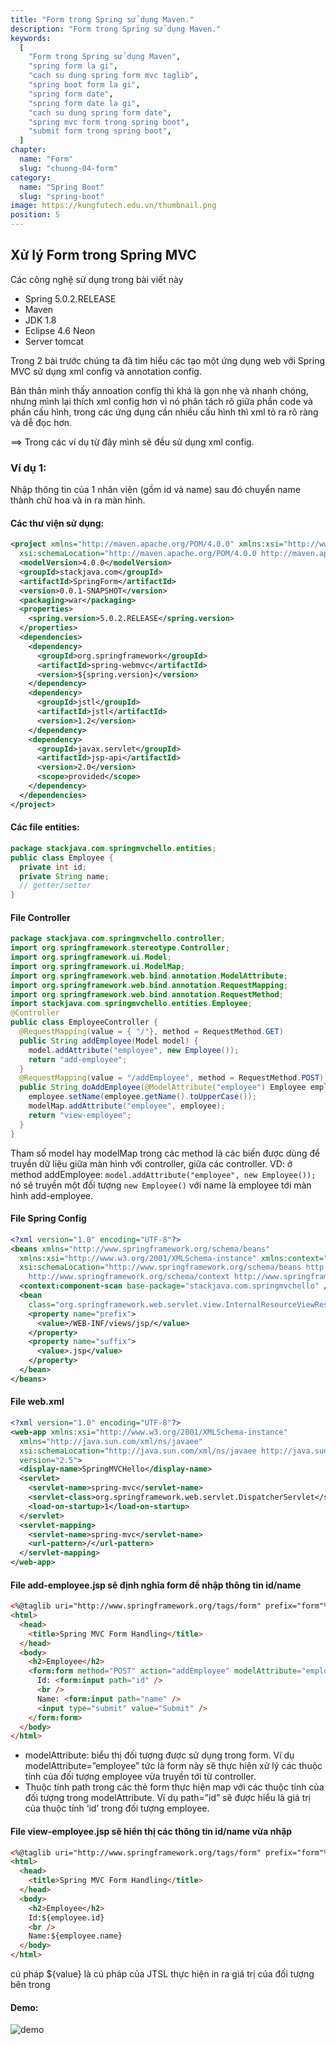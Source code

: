 ```yaml
---
title: "Form trong Spring sử dụng Maven."
description: "Form trong Spring sử dụng Maven."
keywords:
  [
    "Form trong Spring sử dụng Maven",
    "spring form la gi",
    "cach su dung spring form mvc taglib",
    "spring boot form la gi",
    "spring form date",
    "spring form date la gi",
    "cach su dung spring form date",
    "spring mvc form trong spring boot",
    "submit form trong spring boot",
  ]
chapter:
  name: "Form"
  slug: "chuong-04-form"
category:
  name: "Spring Boot"
  slug: "spring-boot"
image: https://kungfutech.edu.vn/thumbnail.png
position: 5
---
```

## Xử lý Form trong Spring MVC

Các công nghệ sử dụng trong bài viết này

- Spring 5.0.2.RELEASE
- Maven
- JDK 1.8
- Eclipse 4.6 Neon
- Server tomcat

Trong 2 bài trước chúng ta đã tìm hiểu các tạo một ứng dụng web với Spring MVC sử dụng xml config và annotation config.

Bản thân mình thấy annoation config thì khá là gọn nhẹ và nhanh chóng, nhưng mình lại thích xml config hơn vì nó phân tách rõ giữa phần code và phần cấu hình, trong các ứng dụng cần nhiều cấu hình thì xml tỏ ra rõ ràng và dễ đọc hơn.

==> Trong các ví dụ từ đây mình sẽ đều sử dụng xml config.

### Ví dụ 1:

Nhập thông tin của 1 nhân viên (gồm id và name) sau đó chuyển name thành chữ hoa và in ra màn hình.

#### Các thư viện sử dụng:

```xml
<project xmlns="http://maven.apache.org/POM/4.0.0" xmlns:xsi="http://www.w3.org/2001/XMLSchema-instance"
  xsi:schemaLocation="http://maven.apache.org/POM/4.0.0 http://maven.apache.org/xsd/maven-4.0.0.xsd">
  <modelVersion>4.0.0</modelVersion>
  <groupId>stackjava.com</groupId>
  <artifactId>SpringForm</artifactId>
  <version>0.0.1-SNAPSHOT</version>
  <packaging>war</packaging>
  <properties>
    <spring.version>5.0.2.RELEASE</spring.version>
  </properties>
  <dependencies>
    <dependency>
      <groupId>org.springframework</groupId>
      <artifactId>spring-webmvc</artifactId>
      <version>${spring.version}</version>
    </dependency>
    <dependency>
      <groupId>jstl</groupId>
      <artifactId>jstl</artifactId>
      <version>1.2</version>
    </dependency>
    <dependency>
      <groupId>javax.servlet</groupId>
      <artifactId>jsp-api</artifactId>
      <version>2.0</version>
      <scope>provided</scope>
    </dependency>
  </dependencies>
</project>
```

#### Các file entities:

```java
package stackjava.com.springmvchello.entities;
public class Employee {
  private int id;
  private String name;
  // getter/setter
}
```

#### File Controller

```java
package stackjava.com.springmvchello.controller;
import org.springframework.stereotype.Controller;
import org.springframework.ui.Model;
import org.springframework.ui.ModelMap;
import org.springframework.web.bind.annotation.ModelAttribute;
import org.springframework.web.bind.annotation.RequestMapping;
import org.springframework.web.bind.annotation.RequestMethod;
import stackjava.com.springmvchello.entities.Employee;
@Controller
public class EmployeeController {
  @RequestMapping(value = { "/"}, method = RequestMethod.GET)
  public String addEmployee(Model model) {
    model.addAttribute("employee", new Employee());
    return "add-employee";
  }
  @RequestMapping(value = "/addEmployee", method = RequestMethod.POST)
  public String doAddEmployee(@ModelAttribute("employee") Employee employee, ModelMap modelMap) {
    employee.setName(employee.getName().toUpperCase());
    modelMap.addAttribute("employee", employee);
    return "view-employee";
  }
}
```

Tham số model hay modelMap trong các method là các biến được dùng để truyền dữ liệu giữa màn hình với controller, giữa các controller.
VD: ở method addEmployee: `model.addAttribute("employee", new Employee());` nó sẽ truyền một đối tượng `new Employee()` với name là employee tới màn hình add-employee.

#### File Spring Config

```xml
<?xml version="1.0" encoding="UTF-8"?>
<beans xmlns="http://www.springframework.org/schema/beans"
  xmlns:xsi="http://www.w3.org/2001/XMLSchema-instance" xmlns:context="http://www.springframework.org/schema/context"
  xsi:schemaLocation="http://www.springframework.org/schema/beans http://www.springframework.org/schema/beans/spring-beans.xsd
    http://www.springframework.org/schema/context http://www.springframework.org/schema/context/spring-context-4.3.xsd">
  <context:component-scan base-package="stackjava.com.springmvchello" />
  <bean
    class="org.springframework.web.servlet.view.InternalResourceViewResolver">
    <property name="prefix">
      <value>/WEB-INF/views/jsp/</value>
    </property>
    <property name="suffix">
      <value>.jsp</value>
    </property>
  </bean>
</beans>
```

#### File web.xml

```xml
<?xml version="1.0" encoding="UTF-8"?>
<web-app xmlns:xsi="http://www.w3.org/2001/XMLSchema-instance"
  xmlns="http://java.sun.com/xml/ns/javaee"
  xsi:schemaLocation="http://java.sun.com/xml/ns/javaee http://java.sun.com/xml/ns/javaee/web-app_2_5.xsd"
  version="2.5">
  <display-name>SpringMVCHello</display-name>
  <servlet>
    <servlet-name>spring-mvc</servlet-name>
    <servlet-class>org.springframework.web.servlet.DispatcherServlet</servlet-class>
    <load-on-startup>1</load-on-startup>
  </servlet>
  <servlet-mapping>
    <servlet-name>spring-mvc</servlet-name>
    <url-pattern>/</url-pattern>
  </servlet-mapping>
</web-app>

```

#### File add-employee.jsp sẽ định nghĩa form để nhập thông tin id/name

```html
<%@taglib uri="http://www.springframework.org/tags/form" prefix="form"%>
<html>
  <head>
    <title>Spring MVC Form Handling</title>
  </head>
  <body>
    <h2>Employee</h2>
    <form:form method="POST" action="addEmployee" modelAttribute="employee">
      Id: <form:input path="id" />
      <br />
      Name: <form:input path="name" />
      <input type="submit" value="Submit" />
    </form:form>
  </body>
</html>
```

- modelAttribute: biểu thị đối tượng được sử dụng trong form. Ví dụ modelAttribute=”employee” tức là form này sẽ thực hiện xử lý các thuộc tính của đối tượng employee vừa truyền tới từ controller.
- Thuộc tính path trong các thẻ form thực hiện map với các thuộc tính của đối tượng trong modelAttribute. Ví dụ path=”id” sẽ được hiểu là giá trị của thuộc tính ‘id’ trong đối tượng employee.

#### File view-employee.jsp sẽ hiển thị các thông tin id/name vừa nhập

```html
<%@taglib uri="http://www.springframework.org/tags/form" prefix="form"%>
<html>
  <head>
    <title>Spring MVC Form Handling</title>
  </head>
  <body>
    <h2>Employee</h2>
    Id:${employee.id}
    <br />
    Name:${employee.name}
  </body>
</html>
```

cú pháp ${value} là cú pháp của JTSL thực hiện in ra giá trị của đối tượng bên trong

#### Demo:

![demo](https://scontent.xx.fbcdn.net/v/t1.15752-9/280295419_798993481485847_7553100076039742746_n.png?stp=dst-png_s280x280&_nc_cat=105&ccb=1-7&_nc_sid=aee45a&_nc_ohc=kOtRVRNPi-MAX_2ba4Q&_nc_ad=z-m&_nc_cid=0&_nc_ht=scontent.xx&oh=03_AVKGkV32zuJqdNAuMJ98-4CUkm96s0t-PN0wU0h0rdcqLg&oe=62B7A74A)
